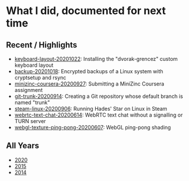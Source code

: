 
# What I did, documented for next time

## Recent / Highlights

* [keyboard-layout-20201022](2020/keyboard-layout-20201022/index.md): Installing the "dvorak-grencez" custom keyboard layout
* [backup-20201018](2020/backup-20201018/index.md): Encrypted backups of a Linux system with cryptsetup and rsync
* [minizinc-coursera-20200927](2020/minizinc-coursera-20200927.md): Submitting a MiniZinc Coursera assignment
* [git-trunk-20200914](2020/git-trunk-20200914.md): Creating a Git repository whose default branch is named "trunk"
* [steam-linux-20200906](2020/steam-linux-20200906.md): Running Hades' Star on Linux in Steam
* [webrtc-text-chat-20200614](2020/webrtc-text-chat-20200614.md): WebRTC text chat without a signalling or TURN server
* [webgl-texture-ping-pong-20200607](2020/webgl-texture-ping-pong-20200607.md): WebGL ping-pong shading

## All Years

* [2020](2020/index.md)
* [2015](2015/index.md)
* [2014](2014/index.md)

